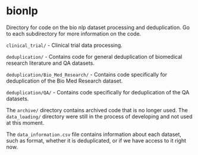 # bionlp

Directory for code on the bio nlp dataset processing and deduplication. Go to each subdirectory for more information on the code.

`clinical_trial/` - Clinical trial data processing.

`deduplication/` - Contains code for general deduplication of biomedical research literature and QA datasets.

`deduplication/Bio_Med_Research/` - Contains code specifically for deduplication of the Bio Med Research dataset.

`deduplication/QA/` - Contains code specifically for deduplication of the QA datasets.

The `archive/` directory contains archived code that is no longer used. The `data_loading/` directory were still in the process of developing and not used at this moment.

The `data_information.csv` file contains information about each dataset, such as format, whether it is deduplicated, or if we have access to it right now. 

